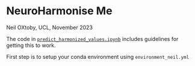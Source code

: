 # NeuroHarmonise Me

Neil OXtoby, UCL, November 2023

The code in [`predict_harmonized_values.ipynb`](./predict_harmonized_values.ipynb) includes guidelines for getting this to work.

First step is to setup your conda environment using `environment_neil.yml`


